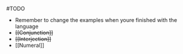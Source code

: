 #TODO 
- Remember to change the examples when youre finished with the language
- ~~[[Conjunction]]~~
- ~~[[Interjection]]~~
- [[Numeral]]